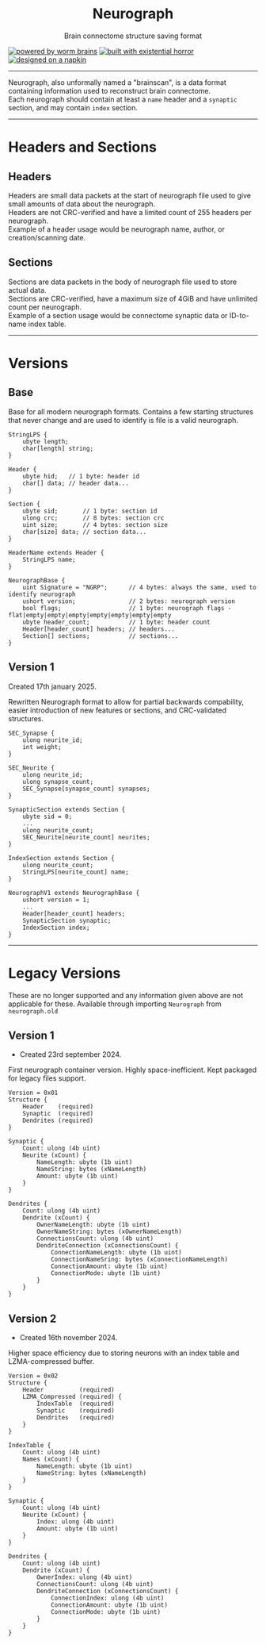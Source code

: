 <div align="center"><h1>Neurograph</h1><p>Brain connectome structure saving format</p></div>

[![powered by worm brains](https://img.shields.io/badge/powered%20by-worm%20brains-0077ff?style=for-the-badge&logo=python&logoColor=%230077ff)](https://github.com/vivarium-brain/vivarium/blob/main/neurographs/worm.ng)
[![built with existential horror](https://img.shields.io/badge/built%20with-existential%20horror-ff7700?style=for-the-badge)](https://qntm.org/mmacevedo)
[![designed on a napkin](https://img.shields.io/badge/designed%20on-a%20napkin%20during%20breakfast-008833?style=for-the-badge)](https://www.google.com/search?q=napkin)


---

Neurograph, also unformally named a "brainscan", is a data format containing information used to reconstruct brain connectome. \
Each neurograph should contain at least a `name` header and a `synaptic` section, and may contain `index` section.

---
# Headers and Sections
## Headers
Headers are small data packets at the start of neurograph file used to give small amounts of data about the neurograph. \
Headers are not CRC-verified and have a limited count of 255 headers per neurograph. \
Example of a header usage would be neurograph name, author, or creation/scanning date.
## Sections
Sections are data packets in the body of neurograph file used to store actual data. \
Sections are CRC-verified, have a maximum size of 4GiB and have unlimited count per neurograph. \
Example of a section usage would be connectome synaptic data or ID-to-name index table.

---
# Versions

## Base
Base for all modern neurograph formats. Contains a few starting structures that never change and are used to identify is file is a valid neurograph.
```
StringLPS {
    ubyte length;
    char[length] string;
}

Header {
    ubyte hid;   // 1 byte: header id
    char[] data; // header data...
}

Section {
    ubyte sid;       // 1 byte: section id
    ulong crc;       // 8 bytes: section crc
    uint size;       // 4 bytes: section size
    char[size] data; // section data...
}

HeaderName extends Header {
    StringLPS name;
}

NeurographBase {
    uint Signature = "NGRP";      // 4 bytes: always the same, used to identify neurograph
    ushort version;               // 2 bytes: neurograph version
    bool flags;                   // 1 byte: neurograph flags - flat|empty|empty|empty|empty|empty|empty|empty
    ubyte header_count;           // 1 byte: header count
    Header[header_count] headers; // headers...
    Section[] sections;           // sections...
}
```

## Version 1
Created 17th january 2025.

Rewritten Neurograph format to allow for partial backwards compability, easier introduction of new features or sections, and CRC-validated structures.
```
SEC_Synapse {
    ulong neurite_id;
    int weight;
}

SEC_Neurite {
    ulong neurite_id;
    ulong synapse_count;
    SEC_Synapse[synapse_count] synapses;
}

SynapticSection extends Section {
    ubyte sid = 0;
    ...
    ulong neurite_count;
    SEC_Neurite[neurite_count] neurites;
}

IndexSection extends Section {
    ulong neurite_count;
    StringLPS[neurite_count] name;
}

NeurographV1 extends NeurographBase {
    ushort version = 1;
    ...
    Header[header_count] headers;
    SynapticSection synaptic;
    IndexSection index;
}

```

---
# Legacy Versions
These are no longer supported and any information given above are not applicable for these.
Available through importing `Neurograph` from `neurograph.old`

## Version 1
- Created 23rd september 2024.

First neurograph container version. Highly space-inefficient. Kept packaged for legacy files support.
```
Version = 0x01
Structure {
    Header    (required)
    Synaptic  (required)
    Dendrites (required)
}

Synaptic {
    Count: ulong (4b uint)
    Neurite (xCount) {
        NameLength: ubyte (1b uint)
        NameString: bytes (xNameLength)
        Amount: ubyte (1b uint)
    }
}

Dendrites {
    Count: ulong (4b uint)
    Dendrite (xCount) {
        OwnerNameLength: ubyte (1b uint)
        OwnerNameString: bytes (xOwnerNameLength)
        ConnectionsCount: ulong (4b uint)
        DendriteConnection (xConnectionsCount) {
            ConnectionNameLength: ubyte (1b uint)
            ConnectionNameSring: bytes (xConnectionNameLength)
            ConnectionAmount: ubyte (1b uint)
            ConnectionMode: ubyte (1b uint)
        }
    }
}
```

## Version 2
- Created 16th november 2024.

Higher space efficiency due to storing neurons with an index table and LZMA-compressed buffer.
```
Version = 0x02
Structure {
    Header          (required)
    LZMA_Compressed (required) {
        IndexTable  (required)
        Synaptic    (required)
        Dendrites   (required)
    }
}

IndexTable {
    Count: ulong (4b uint)
    Names (xCount) {
        NameLength: ubyte (1b uint)
        NameString: bytes (xNameLength)
    }
}

Synaptic {
    Count: ulong (4b uint)
    Neurite (xCount) {
        Index: ulong (4b uint)
        Amount: ubyte (1b uint)
    }
}

Dendrites {
    Count: ulong (4b uint)
    Dendrite (xCount) {
        OwnerIndex: ulong (4b uint)
        ConnectionsCount: ulong (4b uint)
        DendriteConnection (xConnectionsCount) {
            ConnectionIndex: ulong (4b uint)
            ConnectionAmount: ubyte (1b uint)
            ConnectionMode: ubyte (1b uint)
        }
    }
}
```
